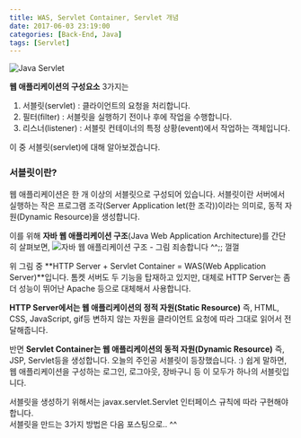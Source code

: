 ```yaml
---
title: WAS, Servlet Container, Servlet 개념 
date: 2017-06-03 23:19:00
categories: [Back-End, Java]
tags: [Servlet]
---
```


![Java Servlet](/image/java-servlet.png)

**웹 애플리케이션의 구성요소** 3가지는
1) 서블릿(servlet) : 클라이언트의 요청을 처리합니다.
2) 필터(filter) : 서블릿을 실행하기 전이나 후에 작업을 수행합니다.
3) 리스너(listener) : 서블릿 컨테이너의 특정 상황(event)에서 작업하는 객체입니다.

이 중 서블릿(servlet)에 대해 알아보겠습니다.

### 서블릿이란?
웹 애플리케이션은 한 개 이상의 서블릿으로 구성되어 있습니다.
서블릿이란 서버에서 실행하는 작은 프로그램 조각(Server Application let(한 조각))이라는 의미로, 동적 자원(Dynamic Resource)을 생성합니다.

이를 위해 **자바 웹 애플리케이션 구조**(Java Web Application Architecture)를 간단히 살펴보면,
![자바 웹 애플리케이션 구조 - 그림 죄송합니다 ^^;; 껄껄](/image/java-servlet-1.png)

위 그림 중 **HTTP Server + Servlet Container = WAS(Web Application Server)**입니다.
톰켓 서버도 두 기능을 탑재하고 있지만, 대체로 HTTP Server는 좀 더 성능이 뛰어난 Apache 등으로 대체해서 사용합니다.

**HTTP Server에서는 웹 애플리케이션의 정적 자원(Static Resource)** 즉, HTML, CSS, JavaScript, gif등 변하지 않는 자원을 클라이언트 요청에 따라 그대로 읽어서 전달해줍니다.

반면 **Servlet Container는 웹 애플리케이션의 동적 자원(Dynamic Resource)** 즉, JSP, Servlet등을 생성합니다.
오늘의 주인공 서블릿이 등장했습니다. :)
쉽게 말하면, 웹 애플리케이션을 구성하는 로그인, 로그아웃, 장바구니 등 이 모두가 하나의 서블릿입니다.

서블릿을 생성하기 위해서는 javax.servlet.Servlet 인터페이스 규칙에 따라 구현해야합니다.  
서블릿을 만드는 3가지 방법은 다음 포스팅으로.. ^^
